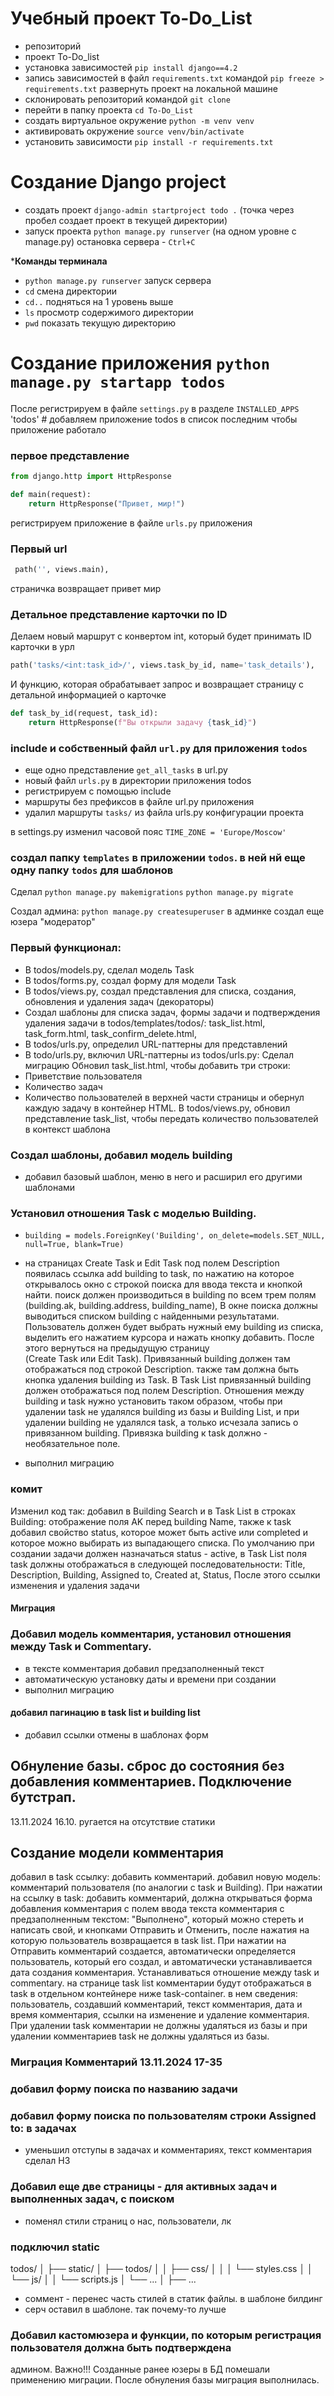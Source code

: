 # Учебный проект To-Do_List
- репозиторий
- проект To-Do_list
- установка зависимостей `pip install django==4.2`
- запись зависимостей в файл `requirements.txt` командой `pip freeze > requirements.txt`
развернуть проект на локальной машине
- склонировать репозиторий командой `git clone`
- перейти в папку проекта `cd To-Do_List`
- создать виртуальное окружение `python -m venv venv`
- активировать окружение `source venv/bin/activate`
- установить зависимости `pip install -r requirements.txt`

# Создание Django project
- создать проект `django-admin startproject todo .` (точка через пробел 
создает проект в текущей директории)
- запуск проекта `python manage.py runserver` (на одном уровне с manage.py)
остановка сервера - `Ctrl+C`

*******Команды терминала****** 
- `python manage.py runserver` запуск сервера
- `cd` смена директории
- `cd..` подняться на 1 уровень выше
- `ls` просмотр содержимого директории
- `pwd` показать текущую директорию

# Создание приложения `python manage.py startapp todos`
После регистрируем в файле `settings.py` в разделе `INSTALLED_APPS`
'todos' # добавляем приложение todos в список последним
чтобы приложение работало

### первое представление
```python
from django.http import HttpResponse

def main(request):
    return HttpResponse("Привет, мир!")
```
регистрируем приложение в файле `urls.py` приложения

### Первый url
```python
 path('', views.main),
```
страничка возвращает привет мир

### Детальное представление карточки по ID
Делаем новый маршрут с конвертом int, который будет принимать ID карточки в урл
```python
path('tasks/<int:task_id>/', views.task_by_id, name='task_details'),
```
И функцию, которая обрабатывает запрос и возвращает страницу с детальной информацией о карточке
```python
def task_by_id(request, task_id):
    return HttpResponse(f"Вы открыли задачу {task_id}")
```
### include и собственный файл `url.py` для приложения `todos`
- еще одно представление `get_all_tasks` в url.py
- новый файл `urls.py` в директории приложения todos
- регистрируем с помощью include
- маршруты без префиксов в файле url.py приложения
- удалил маршруты `tasks/` из файла  urls.py конфигурации проекта

в settings.py изменил часовой пояс `TIME_ZONE = 'Europe/Moscow'`

### создал папку  `templates` в приложении `todos`. в ней нй еще одну папку `todos` для шаблонов

Сделал
`python manage.py makemigrations` 
`python manage.py migrate` 

Создал админа:
`python manage.py createsuperuser`
в админке создал еще юзера "модератор"

### Первый функционал:
- В todos/models.py, сделал модель Task
- В todos/forms.py, создал форму для модели Task
- В todos/views.py, создал представления для списка, создания, обновления и удаления 
задач (декораторы)
- Создал шаблоны для списка задач, формы задачи 
и подтверждения удаления задачи в todos/templates/todos/:
task_list.html, task_form.html, task_confirm_delete.html, 
- В todos/urls.py, определил URL-паттерны для представлений
- В todo/urls.py, включил URL-паттерны из todos/urls.py:
Сделал миграцию
Обновил task_list.html, чтобы добавить три строки:
- Приветствие   пользователя
- Количество задач
- Количество пользователей
в верхней части страницы и обернул каждую задачу в контейнер HTML.
В todos/views.py, обновил представление task_list, чтобы передать
количество пользователей в контекст шаблона

### Создал шаблоны, добавил модель building
- добавил базовый шаблон, меню в него и расширил его другими шаблонами

### Установил отношения Task с моделью Building. 
- `building = models.ForeignKey('Building', on_delete=models.SET_NULL, null=True, blank=True)`
- на страницах Create Task и Edit Task под полем Description появилась ссылка add building 
to task, по нажатию на которое открывалось окно с строкой поиска для ввода текста 
и кнопкой найти. поиск должен производиться в building по всем трем полям 
(building.ak, building.address, building_name), В окне поиска должны 
выводиться списком building с найденными результатами. Пользователь должен 
будет выбрать нужный ему building из списка, выделить его нажатием курсора 
и нажать кнопку добавить. После этого вернуться на предыдущую страницу  
(Create Task или Edit Task). Привязанный building должен там отображаться 
под строкой Description. также там должна быть кнопка удаления building из 
Task.  В Task List привязанный building должен отображаться под полем Description. 
Отношения между building и task нужно установить таком образом, чтобы при 
удалении task не удалялся building из базы и Building List, и при удалении 
building не удалялся task, а только исчезала запись о привязанном building. 
Привязка building к task должно - необязательное поле. 

- выполнил миграцию

### комит
Изменил код так: добавил в Building Search и в Task List в строках Building: отображение 
поля AK перед building Name, также к task добавил свойство status, которое может быть 
active или completed и которое можно выбирать из выпадающего списка. 
По умолчанию при создании задачи должен назначаться status - active, 
в Task List поля task должны отображаться в следующей последовательности: 
Title,  Description, Building, Assigned to, Created at, Status, 
После этого ссылки изменения и удаления задачи

#### Миграция

### Добавил модель комментария, установил отношения между Task и Commentary. 
- в тексте комментария добавил предзаполненный текст
- автоматическую установку даты и времени при создании
- выполнил миграцию

#### добавил пагинацию в task list и building list

- добавил ссылки отмены в шаблонах форм


## Обнуление базы. сброс до состояния без добавления комментариев. Подключение бутстрап.
13.11.2024 16.10. ругается на отсутствие статики

## Создание модели комментария
добавил в task ссылку: добавить комментарий. добавил новую модель: комментарий 
пользователя (по аналогии с task и Building). При нажатии на ссылку в task: добавить 
комментарий, должна открываться форма добавления комментария с полем ввода текста 
комментария с предзаполненным текстом: "Выполнено", который можно стереть и написать 
свой, и кнопками Отправить и Отменить, после нажатия на которую пользователь 
возвращается в task list. При нажатии на Отправить комментарий создается, 
автоматически определяется пользователь, который его создал, и автоматически 
устанавливается дата создания комментария. Устанавливаться отношение между 
task и commentary. на странице task list комментарии будут отображаться в task в 
отдельном контейнере ниже task-container. в нем сведения: пользователь, 
создавший комментарий, текст комментария, дата и время комментария, ссылки на 
изменение и удаление комментария. При удалении task комментарии не должны 
удаляться из базы и при удалении комментариев task не должны удаляться из базы. 

### Миграция Комментарий 13.11.2024 17-35
### добавил форму поиска по названию задачи
### добавил форму поиска по пользователям строки Assigned to: в задачах
- уменьшил отступы в задачах и комментариях, текст комментария сделал Н3
### Добавил еще две страницы - для активных задач и выполненных задач, с поиском
- поменял стили страниц о нас, пользователи, лк

### подключил static
todos/
│
├── static/
│   ├── todos/
│   │   ├── css/
│   │   │   └── styles.css
│   │   └── js/
│   │       └── scripts.js
│   └── ...
│
├── ...

- соммент - перенес часть стилей в статик файлы. в шаблоне билдинг 
- серч оставил в шаблоне. так почему-то лучше

### Добавил кастомюзера и функции, по которым регистрация пользователя должна быть подтверждена
админом. Важно!!! Созданные ранее юзеры в БД помешали применению миграции. После обнуления 
базы миграция выполнилась. 